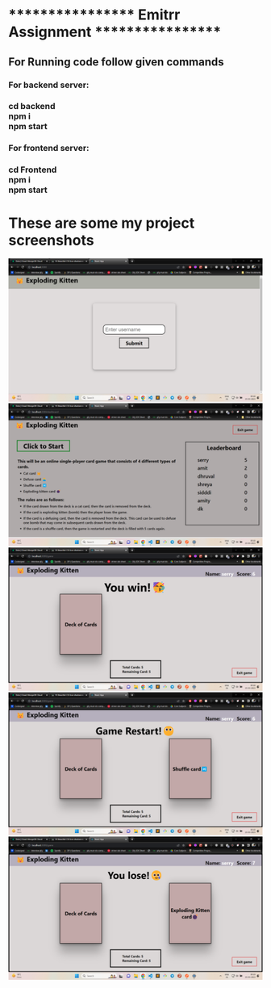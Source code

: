 # **************** Emitrr Assignment ****************

## For Running code follow given commands

<h3>For backend server:<h3>
cd backend</br>
npm i</br>
npm start</br>

  
<h3>For frontend server:<h3>
cd Frontend</br>
npm i</br>
npm start</br>



# These are some my project screenshots

![alt text](./images/img1.png)
![alt text](./images/img2.png)
![alt text](./images/img3.png)
![alt text](./images/img4.png)
![alt text](./images/img5.png)